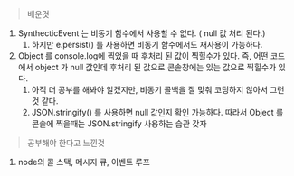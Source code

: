 > 배운것

1. SynthecticEvent 는 비동기 함수에서 사용할 수 없다. ( null 값 처리 된다.)
   1. 하지만 e.persist() 를 사용하면 비동기 함수에서도 재사용이 가능하다.
2. Object 를 console.log에 찍었을 때 후처리 된 값이 찍힐수가 있다. 즉, 어떤 코드에서 object 가 null 값인데 후처리 된 값으로 콘솔창에는 있는 값으로 찍힐수가 있다. 
   1. 아직 더 공부를 해봐야 알겠지만, 비동기 콜백을 잘 맞춰 코딩하지 않아서 그런것 같다.
   2. JSON.stringify() 를 사용하면 null 값인지 확인 가능하다. 따라서 Object 를 콘솔에 찍을때는 JSON.stringify 사용하는 습관 갖자



> 공부해야 한다고 느낀것

1. node의 콜 스택, 메시지 큐, 이벤트 루프 
